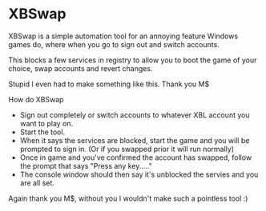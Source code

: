 # XBSwap

XBSwap is a simple automation tool for an annoying feature Windows games do, where when you go to sign out and switch accounts.

This blocks a few services in registry to allow you to boot the game of your choice, swap accounts and revert changes.

Stupid I even had to make something like this. Thank you M$


How do XBSwap

- Sign out completely or switch accounts to whatever XBL account you want to play on.
- Start the tool.
- When it says the services are blocked, start the game and you will be prompted to sign in. (Or if you swapped prior it will run normally)
- Once in game and you've confirmed the account has swapped, follow the prompt that says "Press any key....."
- The console window should then say it's unblocked the servies and you are all set.

Again thank you M$, without you I wouldn't make such a pointless tool :)
